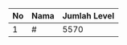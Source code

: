 | No | Nama            | Jumlah Level |
|----|-----------------|--------------|
| 1  | #    |    5570        |

